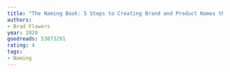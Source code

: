 ```yaml
---
title: "The Naming Book: 5 Steps to Creating Brand and Product Names that Sell"
authors:
- Brad Flowers
year: 2020
goodreads: 53873291
rating: 4
tags:
- Naming
---
```

